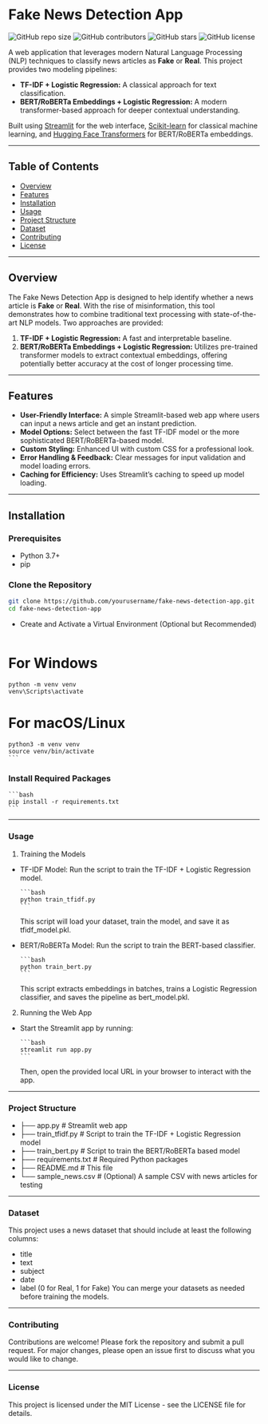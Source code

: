 # Fake News Detection App

![GitHub repo size](https://img.shields.io/github/repo-size/hasanulmukit/fake-news-detection)
![GitHub contributors](https://img.shields.io/github/contributors/hasanulmukit/fake-news-detection)
![GitHub stars](https://img.shields.io/github/stars/hasanulmukit/fake-news-detection?style=social)
![GitHub license](https://img.shields.io/github/license/hasanulmukit/fake-news-detection)

A web application that leverages modern Natural Language Processing (NLP) techniques to classify news articles as **Fake** or **Real**. This project provides two modeling pipelines:

- **TF-IDF + Logistic Regression:** A classical approach for text classification.
- **BERT/RoBERTa Embeddings + Logistic Regression:** A modern transformer-based approach for deeper contextual understanding.

Built using [Streamlit](https://streamlit.io/) for the web interface, [Scikit-learn](https://scikit-learn.org/) for classical machine learning, and [Hugging Face Transformers](https://huggingface.co/transformers/) for BERT/RoBERTa embeddings.

---

## Table of Contents

- [Overview](#overview)
- [Features](#features)
- [Installation](#installation)
- [Usage](#usage)
- [Project Structure](#project-structure)
- [Dataset](#dataset)
- [Contributing](#contributing)
- [License](#license)

---

## Overview

The Fake News Detection App is designed to help identify whether a news article is **Fake** or **Real**. With the rise of misinformation, this tool demonstrates how to combine traditional text processing with state-of-the-art NLP models. Two approaches are provided:

1. **TF-IDF + Logistic Regression:** A fast and interpretable baseline.
2. **BERT/RoBERTa Embeddings + Logistic Regression:** Utilizes pre-trained transformer models to extract contextual embeddings, offering potentially better accuracy at the cost of longer processing time.

---

## Features

- **User-Friendly Interface:** A simple Streamlit-based web app where users can input a news article and get an instant prediction.
- **Model Options:** Select between the fast TF-IDF model or the more sophisticated BERT/RoBERTa-based model.
- **Custom Styling:** Enhanced UI with custom CSS for a professional look.
- **Error Handling & Feedback:** Clear messages for input validation and model loading errors.
- **Caching for Efficiency:** Uses Streamlit’s caching to speed up model loading.

---

## Installation

### Prerequisites

- Python 3.7+
- pip

### Clone the Repository

```bash
git clone https://github.com/yourusername/fake-news-detection-app.git
cd fake-news-detection-app
```

- Create and Activate a Virtual Environment (Optional but Recommended)

  ```bash

  ```

# For Windows

    python -m venv venv
    venv\Scripts\activate

# For macOS/Linux

    python3 -m venv venv
    source venv/bin/activate
    ```

### Install Required Packages

    ```bash
    pip install -r requirements.txt
    ```

---

### Usage

1. Training the Models

- TF-IDF Model:
  Run the script to train the TF-IDF + Logistic Regression model.

      ```bash
      python train_tfidf.py
      ```

  This script will load your dataset, train the model, and save it as tfidf_model.pkl.

- BERT/RoBERTa Model:
  Run the script to train the BERT-based classifier.

      ```bash
      python train_bert.py
      ```

  This script extracts embeddings in batches, trains a Logistic Regression classifier, and saves the pipeline as bert_model.pkl.

2. Running the Web App

- Start the Streamlit app by running:

      ```bash
      streamlit run app.py
      ```

  Then, open the provided local URL in your browser to interact with the app.

---

### Project Structure

- ├── app.py # Streamlit web app
- ├── train_tfidf.py # Script to train the TF-IDF + Logistic Regression model
- ├── train_bert.py # Script to train the BERT/RoBERTa based model
- ├── requirements.txt # Required Python packages
- ├── README.md # This file
- └── sample_news.csv # (Optional) A sample CSV with news articles for testing

---

### Dataset

This project uses a news dataset that should include at least the following columns:

- title
- text
- subject
- date
- label (0 for Real, 1 for Fake)
  You can merge your datasets as needed before training the models.

---

### Contributing

Contributions are welcome! Please fork the repository and submit a pull request. For major changes, please open an issue first to discuss what you would like to change.

---

### License

This project is licensed under the MIT License - see the LICENSE file for details.
